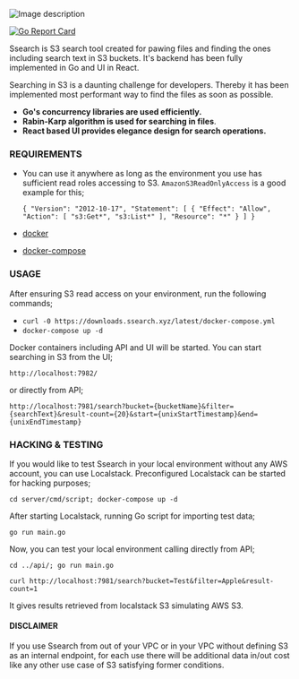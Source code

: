 ![Image description](https://ssearch.xyz/assets/logo_white_background.jpg)


[![Go Report Card](https://goreportcard.com/badge/github.com/ardaguclu/ssearch)](https://goreportcard.com/report/github.com/ardaguclu/ssearch)

Ssearch is S3 search tool created for pawing files and finding the ones including search text in S3 buckets. 
It's backend has been fully implemented in Go and UI in React.

Searching in S3 is a daunting challenge for developers. Thereby it has been implemented most performant way to find the files as soon as possible.

* **Go's concurrency libraries are used efficiently.** 
* **Rabin-Karp algorithm is used for searching in files**.
* **React based UI provides elegance design for search operations.**

### REQUIREMENTS

* You can use it anywhere as long as the environment you use has sufficient read roles accessing to S3. `AmazonS3ReadOnlyAccess` is a good example for this;
  
  `{
       "Version": "2012-10-17",
       "Statement": [
           {
               "Effect": "Allow",
               "Action": [
                   "s3:Get*",
                   "s3:List*"
               ],
               "Resource": "*"
           }
       ]
   }`
 
 * [docker](https://docs.docker.com/install/)
 * [docker-compose](https://docs.docker.com/compose/install/)

### USAGE  
 After ensuring S3 read access on your environment, run the following commands;
 
 * `curl -0 https://downloads.ssearch.xyz/latest/docker-compose.yml`
 * `docker-compose up -d`

Docker containers including API and UI will be started. You can start searching in S3 from the UI;

`http://localhost:7982/` 

or directly from API;

`http://localhost:7981/search?bucket={bucketName}&filter={searchText}&result-count={20}&start={unixStartTimestamp}&end={unixEndTimestamp}`

### HACKING & TESTING

If you would like to test Ssearch in your local environment without any AWS account, you can use Localstack. 
Preconfigured Localstack can be started for hacking purposes;

`cd server/cmd/script; docker-compose up -d`

After starting Localstack, running Go script for importing test data;

`go run main.go`

Now, you can test your local environment calling directly from API;

`cd ../api/; go run main.go`

`curl http://localhost:7981/search?bucket=Test&filter=Apple&result-count=1`

It gives results retrieved from localstack S3 simulating AWS S3.

#### DISCLAIMER

If you use Ssearch from out of your VPC or in your VPC without defining S3 as an internal endpoint, for each use there will be additional data in/out cost
like any other use case of S3 satisfying former conditions.